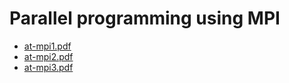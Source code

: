 # Parallel programming using MPI
- <span class="mono">[at-mpi1.pdf](../../resources/school_1/mpi/at-mpi1.pdf)</span>
- <span class="mono">[at-mpi2.pdf](../../resources/school_1/mpi/at-mpi2.pdf)</span>
- <span class="mono">[at-mpi3.pdf](../../resources/school_1/mpi/at-mpi3.pdf)</span>
